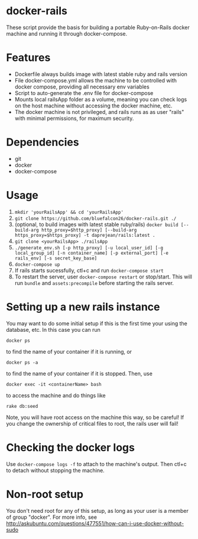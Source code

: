 # docker-rails

These script provide the basis for building a portable Ruby-on-Rails docker machine and running it through docker-compose.

# Features
* Dockerfile always builds image with latest stable ruby and rails version
* File docker-compose.yml allows the machine to be controlled with docker compose, providing all necessary env variables
* Script to auto-generate the .env file for docker-compose
* Mounts local railsApp folder as a volume, meaning you can check logs on the host machine without accessing the docker machine, etc.
* The docker machine is not privileged, and rails runs as as user "rails" with minimal permissions, for maximum security.

# Dependencies
* git
* docker
* docker-compose

# Usage
1. `mkdir 'yourRailsApp' && cd 'yourRailsApp'`
1. `git clone https://github.com/bluefalcon26/docker-rails.git ./`
2. (optional, to build images with latest stable ruby/rails)
    `docker build [--build-arg http_proxy=$http_proxy] [--build-arg https_proxy=$https_proxy] -t daprejean/rails:latest .`
3. `git clone <yourRailsApp> ./railsApp`
4. `./generate_env.sh [-p http_proxy] [-u local_user_id] [-g local_group_id] [-n container_name] [-p external_port] [-e rails_env] [-s secret_key_base]`
5. `docker-compose up`
6. If rails starts sucessfully, ctl+c and run `docker-compose start`
7. To restart the server, user `docker-compose restart` or stop/start. This will run `bundle` and `assets:precompile` before starting the rails server.

# Setting up a new rails instance
You may want to do some initial setup if this is the first time your using the database, etc. In this case you can run

`docker ps`

to find the name of your container if it is running, or

`docker ps -a`

to find the name of your container if it is stopped.
Then, use

`docker exec -it <containerName> bash`

to access the machine and do things like

`rake db:seed`

Note, you will have root access on the machine this way, so be careful! If you change the ownership of critical files to root, the rails user will fail!

# Checking the docker logs
Use `docker-compose logs -f` to attach to the machine's output.
Then ctl+c to detach without stopping the machine.

# Non-root setup
You don't need root for any of this setup, as long as your user is a member of group "docker".
For more info, see http://askubuntu.com/questions/477551/how-can-i-use-docker-without-sudo
